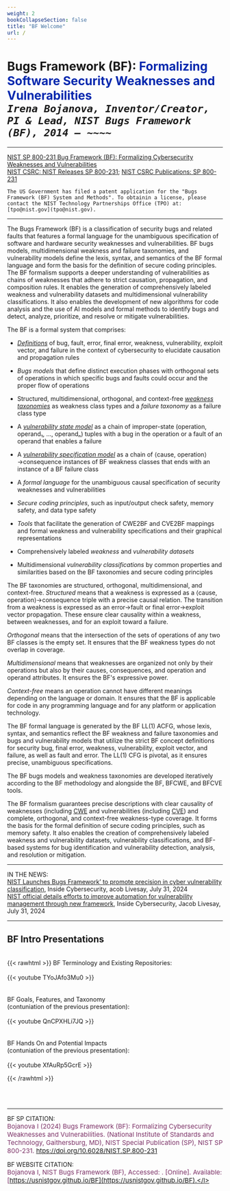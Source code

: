 ```yaml
---
weight: 2
bookCollapseSection: false
title: "BF Welcome"
url: /
---
```

<!-- <l style="color: #7D3368; font-size:32px">xxx</> -->
<!-- <div style="text-indent: 40px"> </div>-->
# Bugs Framework (BF): <l style="color: #0428AE">Formalizing Software Security Weaknesses and Vulnerabilities</l><br/>_`Irena Bojanova, Inventor/Creator, PI & Lead, NIST Bugs Framework (BF), 2014 – ~~~~`_
<!-- ## <l style="color: #0428AE">Formalizing Software Security Bugs, Weaknesses, and Vulnerabilities</l><l style="color: black">!<l/><br/>_`Irena Bojanova, Inventor/Creator, PI & Lead, NIST Bugs Framework (BF), 2014 – ~~~~`_</l> -->
<!-- Software Developers 'Best Friend' -->
_____________________________________

[NIST SP 800-231 Bug Framework (BF): Formalizing Cybersecurity Weaknesses and Vulnerabilities](https://doi.org/10.6028/NIST.SP.800-231) <br>
[NIST CSRC: NIST Releases SP 800-231](https://csrc.nist.gov/News/2024/bugs-framework-nist-publishes-sp-800231); [NIST CSRC Publications: SP 800-231](https://csrc.nist.gov/pubs/sp/800/231/final)

`The US Government has filed a patent application for the "Bugs Framework (BF) System and Methods". To obtainin a license, please contact the NIST Technology Partnerships Office (TPO) at: [tpo@nist.gov](tpo@nist.gov).`

<!-- `The US Government has filed a patent application for the "Bugs Framework (BF) System and Methods". For collaboration, research, or implementation options, contact the NIST Technology Partnerships Office (TPO) at: [tpo@nist.gov](tpo@nist.gov).` -->
_____________________________________

The Bugs Framework (BF) is a classification of security bugs and related faults that features a formal language for the unambiguous specification of software and hardware security weaknesses and vulnerabilities. BF bugs models, multidimensional weakness and failure taxonomies, and vulnerability models define the lexis, syntax, and semantics of the BF formal language and form the basis for the definition of secure coding principles. The BF formalism supports a deeper understanding of vulnerabilities as chains of weaknesses that adhere to strict causation, propagation, and composition rules. It enables the generation of comprehensively labeled weakness and vulnerability datasets and multidimensional vulnerability classifications. It also enables the development of new algorithms for code analysis and the use of AI models and formal methods to identify bugs and detect, analyze, prioritize, and resolve or mitigate vulnerabilities. 

The BF is a formal system that comprises:

- _[Definitions](/BF/info/formalism/bf-concepts/)_ of bug, fault, error, final error, weakness, vulnerability, exploit vector, and failure in the context of cybersecurity to elucidate causation and propagation rules

- _Bugs models_ that define distinct execution phases with orthogonal sets of operations in which specific bugs and faults could occur and the proper flow of operations 

- Structured, multidimensional, orthogonal, and context-free _[weakness taxonomies](/BF/info/bf-classes)_ as weakness class types and a _failure taxonomy_ as a failure class type 

- A _[vulnerability state model](/BF/info/models/bf-vulnerability-state-model/)_ as a chain of improper-state (operation, operand₁, …, operandₙ) tuples with a bug in the operation or a fault of an operand that enables a failure 

- A _[vulnerability specification model](/BF/info/models/bf-vulnerability-specification-model/)_ as a chain of ⟨cause, operation⟩→consequence instances of BF weakness classes that ends with an instance of a BF failure class 

- A _formal language_ for the unambiguous causal specification of security weaknesses and vulnerabilities

- _Secure coding principles_, such as input/output check safety, memory safety, and data type safety

- _Tools_ that facilitate the generation of CWE2BF and CVE2BF mappings and formal weakness and vulnerability specifications and their graphical representations 

- Comprehensively labeled _weakness_ and _vulnerability datasets_

- Multidimensional _vulnerability classifications_ by common properties and similarities based on the BF taxonomies and secure coding principles

The BF taxonomies are structured, orthogonal, multidimensional, and context-free. _Structured_ means that a weakness is expressed as a ⟨cause, operation⟩→consequence triple with a precise causal relation. The transition from a weakness is expressed as an error→fault or final error→exploit vector propagation. These ensure clear causality within a weakness, between weaknesses, and for an exploit toward a failure.

_Orthogonal_ means that the intersection of the sets of operations of any two BF classes is the empty set. It ensures that the BF weakness types do not overlap in coverage.

_Multidimensional_ means that weaknesses are organized not only by their operations but also by their causes, consequences, and operation and operand attributes. It ensures the BF's expressive power.

_Context-free_ means an operation cannot have different meanings depending on the language or domain. It ensures that the BF is applicable for code in any programming language and for any platform or application technology.

The BF formal language is generated by the BF LL(1) ACFG, whose lexis, syntax, and semantics reflect the BF weakness and failure taxonomies and bugs and vulnerability models that utilize the strict BF concept definitions for security bug, final error, weakness, vulnerability, exploit vector, and failure, as well as fault and error. The LL(1) CFG is pivotal, as it ensures precise, unambiguous specifications.

The BF bugs models and weakness taxonomies are developed iteratively according to the BF methodology and alongside the BF, BFCWE, and BFCVE tools.

The BF formalism guarantees precise descriptions with clear causality of weaknesses (including [CWE](https://cwe.mitre.org/) and vulnerabilities (including [CVE](https://cve.mitre.org/)) and complete, orthogonal, and context-free weakness-type coverage. It forms the basis for the formal definition of secure coding principles, such as memory safety. It also enables the creation of comprehensively labeled weakness and vulnerability datasets, vulnerability classifications, and BF-based systems for bug identification and vulnerability detection, analysis, and resolution or mitigation.

_____________________________________

IN THE NEWS: <br>
[NIST Launches Bugs Framework’ to promote precision in cyber vulnerability classification](https://insidecybersecurity.com/share/16087), Inside Cybersecurity, acob Livesay, July 31, 2024 <br>
[NIST official details efforts to improve automation for vulnerability management through new framework](https://insidecybersecurity.com/share/16091), Inside Cybersecurity, Jacob Livesay, July 31, 2024 <br>

_____________________________________

## BF Intro Presentations

<br/>
{{< rawhtml >}} 
BF Terminology and Existing Repositories:
<br/><br/>
<div class="row">
<div class="col-9">
{{< youtube TYoJAfo3Mu0 >}}
</div>
</div>

<div class="row">
<div class="col-9">
<br/><br/>
BF Goals, Features, and Taxonomy <br/>
(contuniation of the previous presentation):
<br/><br/>
{{< youtube QnCPXHLi7JQ >}}
</div>
</div>

<div class="row">
<div class="col-9">
<br/><br/>
BF Hands On and Potential Impacts <br/>
(contuniation of the previous presentation):
<br/><br/>
{{< youtube XfAuRp5GcrE >}}
</div>
</div>

{{< /rawhtml >}}

<br/><br/>


<script>
    document.addEventListener('DOMContentLoaded', function() {
        const currentDateElement = document.getElementById('currentDate');
        const currentDate = new Date().toLocaleString('en-US', {
            year: 'numeric', 
            month: '2-digit', 
            day: '2-digit'
        });
        currentDateElement.textContent = currentDate;
    });
</script>

_____________________________________

BF SP CITATION: <br/>
<l style="font-size: 15px; color: #7D3368"> Bojanova I (2024) Bugs Framework (BF): Formalizing Cybersecurity Weaknesses and Vulnerabilities. (National Institute of Standards and Technology, Gaithersburg, MD), NIST Special Publication (SP), NIST SP 800-231. [htps://doi.org/10.6028/NIST.SP.800-231](htps://doi.org/10.6028/NIST.SP.800-231)</l>  <br/>

BF WEBSITE CITATION: <br/> 
<l style="font-size: 15px; color: #7D3368"> Bojanova I, NIST Bugs Framework (BF), Accessed: <span id="currentDate"></span>. [Online]. Available: [https://usnistgov.github.io/BF](https://usnistgov.github.io/BF).</l>

<!-- <l style="font-size: 15px; color: #7D3368">Note: Any BF-application publication that lists classes not featured on this website is a misrepresentation of BF. If in doubt, please [seek guidance from the BF PI](/BF/info/contact/bf-contact).  -->